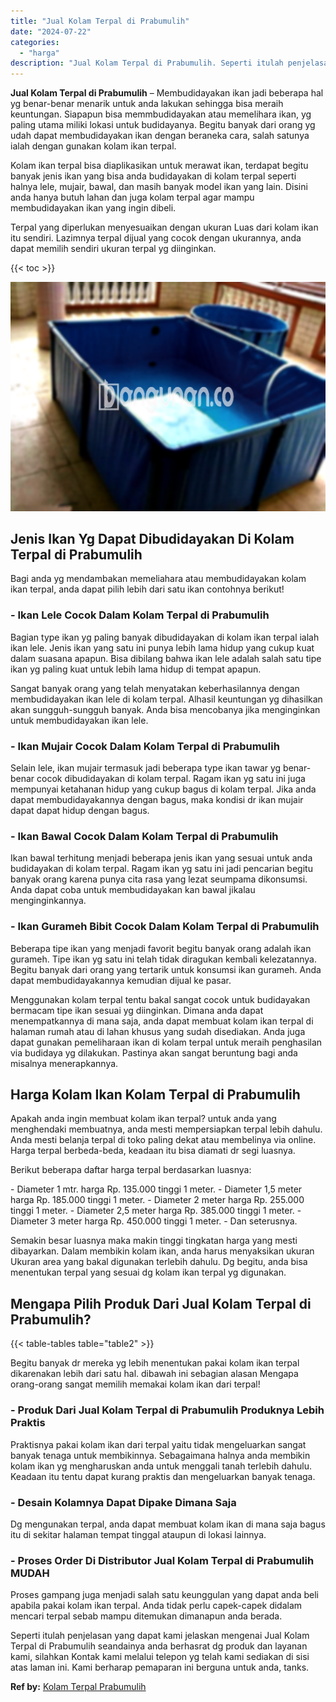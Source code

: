```yaml
---
title: "Jual Kolam Terpal di Prabumulih"
date: "2024-07-22"
categories: 
  - "harga"
description: "Jual Kolam Terpal di Prabumulih. Seperti itulah penjelasan yang dapat kami jelaskan mengenai Jual Kolam Terpal di Prabumulih seandainya anda berhasrat dg pro..."
---
```


**Jual Kolam Terpal di Prabumulih** – Membudidayakan ikan jadi beberapa hal yg benar-benar menarik untuk anda lakukan sehingga bisa meraih keuntungan. Siapapun bisa memmbudidayakan atau memelihara ikan, yg paling utama miliki lokasi untuk budidayanya. Begitu banyak dari orang yg udah dapat membudidayakan ikan dengan beraneka cara, salah satunya ialah dengan gunakan kolam ikan terpal.

Kolam ikan terpal bisa diaplikasikan untuk merawat ikan, terdapat begitu banyak jenis ikan yang bisa anda budidayakan di kolam terpal seperti halnya lele, mujair, bawal, dan masih banyak model ikan yang lain. Disini anda hanya butuh lahan dan juga kolam terpal agar mampu membudidayakan ikan yang ingin dibeli.

Terpal yang diperlukan menyesuaikan dengan ukuran Luas dari kolam ikan itu sendiri. Lazimnya terpal dijual yang cocok dengan ukurannya, anda dapat memilih sendiri ukuran terpal yg diinginkan.

{{< toc >}}

![Jual Kolam Terpal di Prabumulih](/images/jual-kolam-terpal-22.png)

## Jenis Ikan Yg Dapat Dibudidayakan Di Kolam Terpal di Prabumulih

Bagi anda yg mendambakan memeliahara atau membudidayakan kolam ikan terpal, anda dapat pilih lebih dari satu ikan contohnya berikut!

### \- Ikan Lele Cocok Dalam Kolam Terpal di Prabumulih

Bagian type ikan yg paling banyak dibudidayakan di kolam ikan terpal ialah ikan lele. Jenis ikan yang satu ini punya lebih lama hidup yang cukup kuat dalam suasana apapun. Bisa dibilang bahwa ikan lele adalah salah satu tipe ikan yg paling kuat untuk lebih lama hidup di tempat apapun.

Sangat banyak orang yang telah menyatakan keberhasilannya dengan membudidayakan ikan lele di kolam terpal. Alhasil keuntungan yg dihasilkan akan sungguh-sungguh banyak. Anda bisa mencobanya jika menginginkan untuk membudidayakan ikan lele.

### \- Ikan Mujair Cocok Dalam Kolam Terpal di Prabumulih

Selain lele, ikan mujair termasuk jadi beberapa type ikan tawar yg benar-benar cocok dibudidayakan di kolam terpal. Ragam ikan yg satu ini juga mempunyai ketahanan hidup yang cukup bagus di kolam terpal. Jika anda dapat membudidayakannya dengan bagus, maka kondisi dr ikan mujair dapat dapat hidup dengan bagus.

### \- Ikan Bawal Cocok Dalam Kolam Terpal di Prabumulih

Ikan bawal terhitung menjadi beberapa jenis ikan yang sesuai untuk anda budidayakan di kolam terpal. Ragam ikan yg satu ini jadi pencarian begitu banyak orang karena punya cita rasa yang lezat seumpama dikonsumsi. Anda dapat coba untuk membudidayakan kan bawal jikalau menginginkannya.

### \- Ikan Gurameh Bibit Cocok Dalam Kolam Terpal di Prabumulih

Beberapa tipe ikan yang menjadi favorit begitu banyak orang adalah ikan gurameh. Tipe ikan yg satu ini telah tidak diragukan kembali kelezatannya. Begitu banyak dari orang yang tertarik untuk konsumsi ikan gurameh. Anda dapat membudidayakannya kemudian dijual ke pasar.

Menggunakan kolam terpal tentu bakal sangat cocok untuk budidayakan bermacam tipe ikan sesuai yg diinginkan. Dimana anda dapat menempatkannya di mana saja, anda dapat membuat kolam ikan terpal di halaman rumah atau di lahan khusus yang sudah disediakan. Anda juga dapat gunakan pemeliharaan ikan di kolam terpal untuk meraih penghasilan via budidaya yg dilakukan. Pastinya akan sangat beruntung bagi anda misalnya menerapkannya.

## Harga Kolam Ikan Kolam Terpal di Prabumulih

Apakah anda ingin membuat kolam ikan terpal? untuk anda yang menghendaki membuatnya, anda mesti mempersiapkan terpal lebih dahulu. Anda mesti belanja terpal di toko paling dekat atau membelinya via online. Harga terpal berbeda-beda, keadaan itu bisa diamati dr segi luasnya.

Berikut beberapa daftar harga terpal berdasarkan luasnya:

\- Diameter 1 mtr. harga Rp. 135.000 tinggi 1 meter. - Diameter 1,5 meter harga Rp. 185.000 tinggi 1 meter. - Diameter 2 meter harga Rp. 255.000 tinggi 1 meter. - Diameter 2,5 meter harga Rp. 385.000 tinggi 1 meter. - Diameter 3 meter harga Rp. 450.000 tinggi 1 meter. - Dan seterusnya.

Semakin besar luasnya maka makin tinggi tingkatan harga yang mesti dibayarkan. Dalam membikin kolam ikan, anda harus menyaksikan ukuran Ukuran area yang bakal digunakan terlebih dahulu. Dg begitu, anda bisa menentukan terpal yang sesuai dg kolam ikan terpal yg digunakan.

## Mengapa Pilih Produk Dari Jual Kolam Terpal di Prabumulih?

{{< table-tables table="table2" >}}

Begitu banyak dr mereka yg lebih menentukan pakai kolam ikan terpal dikarenakan lebih dari satu hal. dibawah ini sebagian alasan Mengapa orang-orang sangat memilih memakai kolam ikan dari terpal!

### \- Produk Dari Jual Kolam Terpal di Prabumulih Produknya Lebih Praktis

Praktisnya pakai kolam ikan dari terpal yaitu tidak mengeluarkan sangat banyak tenaga untuk membikinnya. Sebagaimana halnya anda membikin kolam ikan yg mengharuskan anda untuk menggali tanah terlebih dahulu. Keadaan itu tentu dapat kurang praktis dan mengeluarkan banyak tenaga.

### \- Desain Kolamnya Dapat Dipake Dimana Saja

Dg mengunakan terpal, anda dapat membuat kolam ikan di mana saja bagus itu di sekitar halaman tempat tinggal ataupun di lokasi lainnya.

### \- Proses Order Di Distributor Jual Kolam Terpal di Prabumulih MUDAH

Proses gampang juga menjadi salah satu keunggulan yang dapat anda beli apabila pakai kolam ikan terpal. Anda tidak perlu capek-capek didalam mencari terpal sebab mampu ditemukan dimanapun anda berada.

Seperti itulah penjelasan yang dapat kami jelaskan mengenai Jual Kolam Terpal di Prabumulih seandainya anda berhasrat dg produk dan layanan kami, silahkan Kontak kami melalui telepon yg telah kami sediakan di sisi atas laman ini. Kami berharap pemaparan ini berguna untuk anda, tanks.

**Ref by:** [Kolam Terpal Prabumulih](https://id.wikipedia.org/wiki/Kolam)
